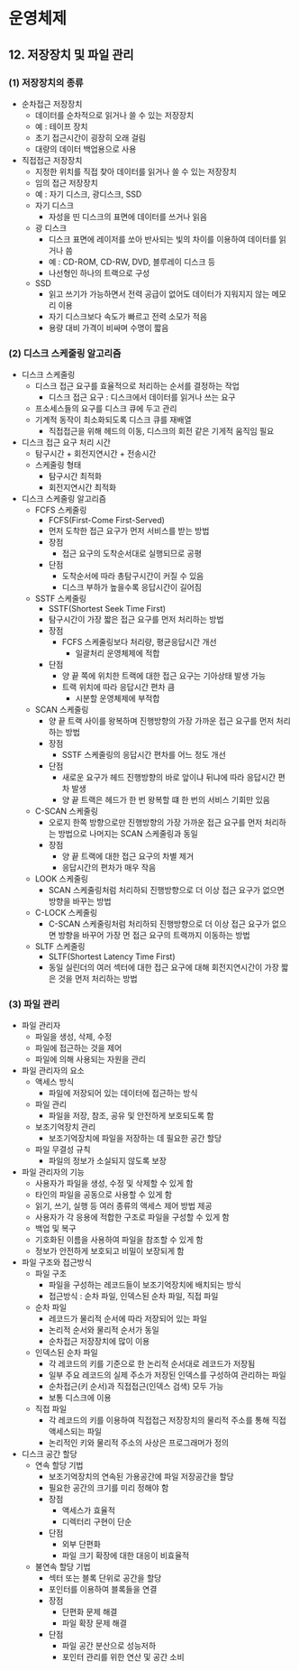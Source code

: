 # 운영체제

## 12. 저장장치 및 파일 관리

### (1) 저장장치의 종류

- 순차접근 저장장치
    - 데이터를 순차적으로 읽거나 쓸 수 있는 저장장치
    - 예 : 테이프 장치
    - 초기 접근시간이 굉장히 오래 걸림
    - 대량의 데이터 백업용으로 사용
- 직접접근 저장장치
    - 지정한 위치를 직접 찾아 데이터를 읽거나 쓸 수 있는 저장장치
    - 임의 접근 저장장치
    - 예 : 자기 디스크, 광디스크, SSD
    - 자기 디스크
        - 자성을 띤 디스크의 표면에 데이터를 쓰거나 읽음
    - 광 디스크
        - 디스크 표면에 레이저를 쏘아 반사되는 빛의 차이를 이용하여 데이터를 읽거나 씀
        - 예 : CD-ROM, CD-RW, DVD, 블루레이 디스크 등
        - 나선형인 하나의 트랙으로 구성
    - SSD
        - 읽고 쓰기가 가능하면서 전력 공급이 없어도 데이터가 지워지지 않는 메모리 이용
        - 자기 디스크보다 속도가 빠르고 전력 소모가 적음
        - 용량 대비 가격이 비싸며 수명이 짧음

### (2) 디스크 스케줄링 알고리즘

- 디스크 스케줄링
    - 디스크 접근 요구를 효율적으로 처리하는 순서를 결정하는 작업
        - 디스크 접근 요구 : 디스크에서 데이터를 읽거나 쓰는 요구
    - 프소세스들의 요구를 디스크 큐에 두고 관리
    - 기계적 동작이 최소화되도록 디스크 큐를 재배열
        - 직접접근을 위해 헤드의 이동, 디스크의 회전 같은 기게적 움직임 필요
- 디스크 접근 요구 처리 시간
    - 탐구시간 + 회전지연시간 + 전송시간
    - 스케줄링 형태
        - 탐구시간 최적화
        - 회전지연시간 최적화
- 디스크 스케줄링 알고리즘
    - FCFS 스케줄링
        - FCFS(First-Come First-Served)
        - 먼저 도착한 접근 요구가 먼저 서비스를 받는 방법
        - 장점
            - 접근 요구의 도착순서대로 실행되므로 공평
        - 단점
            - 도착순서에 따라 총탐구시간이 커질 수 있음
            - 디스크 부하가 높을수록 응답시간이 길어짐
    - SSTF 스케줄링
        - SSTF(Shortest Seek Time First)
        - 탐구시간이 가장 짧은 접근 요구를 먼저 처리하는 방법
        - 장점
            - FCFS 스케줄링보다 처리량, 평균응답시간 개선
                - 일괄처리 운영체제에 적합
        - 단점
            - 양 끝 쪽에 위치한 트랙에 대한 접근 요구는 기아상태 발생 가능
            - 트랙 위치에 따라 응답시간 편차 큼
                - 시분할 운영체제에 부적합
    - SCAN 스케줄링
        - 양 끝 트랙 사이를 왕복하며 진행방향의 가장 가까운 접근 요구를 먼저 처리하는 방법
        - 장점
            - SSTF 스케줄링의 응답시간 편차를 어느 정도 개선
        - 단점
            - 새로운 요구가 헤드 진행방향의 바로 앞이냐 뒤냐에 따라 응답시간 편차 발생
            - 양 끝 트랙은 헤드가 한 번 왕복할 떄 한 번의 서비스 기회만 있음
    - C-SCAN 스케줄링
        - 오로지 한쪽 방향으로만 진행방향의 가장 가까운 접근 요구를 먼저 처리하는 방법으로 나머지는 SCAN 스케줄링과 동일
        - 장점
            - 양 끝 트랙에 대한 접근 요구의 차별 제거
            - 응답시간의 편차가 매우 작음
    - LOOK 스케줄링
        - SCAN 스케줄링처럼 처리하되 진행방향으로 더 이상 접근 요구가 없으면 방향을 바꾸는 방법
    - C-LOCK 스케줄링
        - C-SCAN 스케줄링처럼 처리하되 진행방향으로 더 이상 접근 요구가 없으면 방향을 바꾸어 가장 먼 접근 요구의 트랙까지 이동하는 방법
    - SLTF 스케줄링
        - SLTF(Shortest Latency Time First)
        - 동일 실린더의 여러 섹터에 대한 접근 요구에 대해 회전지연시간이 가장 짧은 것을 먼저 처리하는 방법

### (3) 파일 관리

- 파일 관리자
    - 파일을 생성, 삭제, 수정
    - 파일에 접근하는 것을 제어
    - 파일에 의해 사용되는 자원을 관리
- 파일 관리자의 요소
    - 액세스 방식
        - 파일에 저장되어 있는 데이터에 접근하는 방식
    - 파일 관리
        - 파일을 저장, 참조, 공유 및 안전하게 보호되도록 함
    - 보조기억장치 관리
        - 보조기억장치에 파일을 저장하는 데 필요한 공간 할당
    - 파일 무결성 규칙
        - 파일의 정보가 소실되지 않도록 보장
- 파일 관리자의 기능
    - 사용자가 파일을 생성, 수정 및 삭제할 수 있게 함
    - 타인의 파일을 공동으로 사용할 수 있게 함
    - 읽기, 쓰기, 실행 등 여러 종류의 액세스 제어 방법 제공
    - 사용자가 각 응용에 적합한 구조로 파일을 구성할 수 있게 함
    - 백업 및 복구
    - 기호화된 이름을 사용하여 파일을 참조할 수 있게 함
    - 정보가 안전하게 보호되고 비밀이 보장되게 함
- 파일 구조와 접근방식
    - 파일 구조
        - 파일을 구성하는 레코드들이 보조기억장치에 배치되는 방식
        - 접근방식 : 순차 파일, 인덱스된 순차 파일, 직접 파일
    - 순차 파일
        - 레코드가 물리적 순서에 따라 저장되어 있는 파일
        - 논리적 순서와 물리적 순서가 동일
        - 순차접근 저장장치에 많이 이용
    - 인덱스된 순차 파일
        - 각 레코드의 키를 기준으로 한 논리적 순서대로 레코드가 저장됨
        - 일부 주요 레코드의 실제 주소가 저장된 인덱스를 구성하여 관리하는 파일
        - 순차접근(키 순서)과 직접접근(인덱스 검색) 모두 가능
        - 보통 디스크에 이용
    - 직접 파일
        - 각 레코드의 키를 이용하여 직접접근 저장장치의 물리적 주소를 통해 직접 액세스되는 파일
        - 논리적인 키와 물리적 주소의 사상은 프로그래머가 정의
- 디스크 공간 할당
    - 연속 할당 기법
        - 보조기억장치의 연속된 가용공간에 파일 저장공간을 할당
        - 필요한 공간의 크기를 미리 정해야 함
        - 장점
            - 액세스가 효율적
            - 디렉터리 구현이 단순
        - 단점
            - 외부 단편화
            - 파일 크기 확장에 대한 대응이 비효율적
    - 불연속 할당 기법
        - 섹터 또는 블록 단위로 공간을 할당
        - 포인터를 이용하여 블록들을 연결
        - 장점
            - 단편화 문제 해결
            - 파일 확장 문제 해결
        - 단점
            - 파일 공간 분산으로 성능저하
            - 포인터 관리를 위한 연산 및 공간 소비
